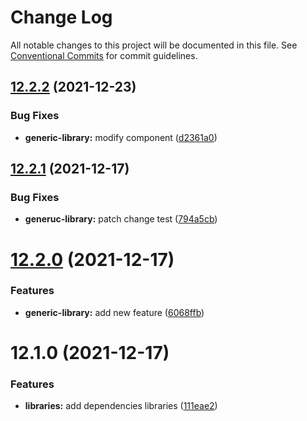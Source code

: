 # Change Log

All notable changes to this project will be documented in this file.
See [Conventional Commits](https://conventionalcommits.org) for commit guidelines.

## [12.2.2](https://github.com/yohitan12/semver-libs/compare/generic-library@12.2.1...generic-library@12.2.2) (2021-12-23)


### Bug Fixes

* **generic-library:** modify component ([d2361a0](https://github.com/yohitan12/semver-libs/commit/d2361a0e600de1b1d7f5631e2d62add8e6c3d5fa))





## [12.2.1](https://github.com/yohitan12/semver-libs/compare/generic-library@12.2.0...generic-library@12.2.1) (2021-12-17)


### Bug Fixes

* **generuc-library:** patch change test ([794a5cb](https://github.com/yohitan12/semver-libs/commit/794a5cb10914e3c42bbb4c49e8cc09218dd73815))





# [12.2.0](https://github.com/yohitan12/semver-libs/compare/generic-library@12.1.0...generic-library@12.2.0) (2021-12-17)


### Features

* **generic-library:** add new feature ([6068ffb](https://github.com/yohitan12/semver-libs/commit/6068ffba67257d2c0ebc6992f0c25c957e9203f4))





# 12.1.0 (2021-12-17)


### Features

* **libraries:** add dependencies libraries ([111eae2](https://github.com/yohitan12/semver-libs/commit/111eae22b43a9a040b606443525359dbba82b9c6))

